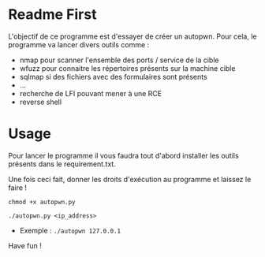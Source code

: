 # Readme First

L'objectif de ce programme est d'essayer de créer un autopwn.
Pour cela, le programme va lancer divers outils comme :
- nmap pour scanner l'ensemble des ports / service de la cible
- wfuzz pour connaitre les répertoires présents sur la machine cible
- sqlmap si des fichiers avec des formulaires sont présents
- ...
- recherche de LFI pouvant mener à une RCE
- reverse shell

# Usage

Pour lancer le programme il vous faudra tout d'abord installer les outils présents dans le requirement.txt.

Une fois ceci fait, donner les droits d'exécution au programme et laissez le faire !

`chmod +x autopwn.py`

`./autopwn.py <ip_address>`

- Exemple : 
`./autopwn 127.0.0.1`

Have fun !
